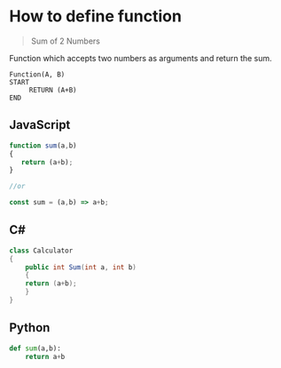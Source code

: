 # How to define function

> Sum of 2 Numbers

Function which accepts two numbers as arguments and return the sum.
```
Function(A, B)
START
     RETURN (A+B)
END
```
## JavaScript 

```js
function sum(a,b)
{
   return (a+b);
}

//or

const sum = (a,b) => a+b;
```

## C#

```csharp
class Calculator 
{
    public int Sum(int a, int b)
    {
	return (a+b);
    }
}
```

## Python

```python
def sum(a,b):
    return a+b
```

